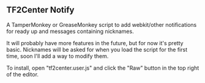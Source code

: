 TF2Center Notify
------------------------

A TamperMonkey or GreaseMonkey script to add webkit/other notifications for ready up and messages containing nicknames.

It will probably have more features in the future, but for now it's pretty basic. Nicknames will be asked for when you load the script for the first time, soon I'll add a way to modify them.

To install, open "tf2center.user.js" and click the "Raw" button in the top right of the editor.